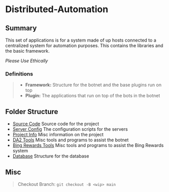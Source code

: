 # Distributed-Automation

## Summary 

This set of applications is for a system made of up hosts connected to a centralized system for automation purposes. 
This contains the libraries and the basic framework. 

<I>Please Use Ethically</I>

### Definitions

> - <b>Framework:</b> Structure for the botnet and the base plugins run on top
> - <b>Plugin:</b> The applications that run on top of the bots in the botnet
## Folder Structure

- [Source Code](DA2/) Source code for the project
- [Server Config](servers/) The configuration scripts for the servers
- [Project Info](info/) Misc information on the project
- [DA2 Tools](da2_tools/) Misc tools and programs to assist the botnet
- [Bing Rewards Tools](bw_tools/) Misc tools and programs to assist the Bing Rewards system
- [Database](database/) Structure for the database


## Misc

> Checkout Branch: ```git checkout -B <wip> main```